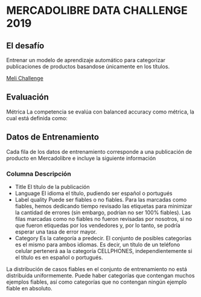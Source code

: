 # MERCADOLIBRE DATA CHALLENGE 2019

## El desafío

Entrenar un modelo de aprendizaje automático para categorizar
publicaciones de productos basandose únicamente en los títulos.


[Meli Challenge](https://ml-challenge.mercadolibre.com)

## Evaluación

Métrica
La competencia se evalúa con balanced accuracy como métrica, la cual está definida como:



## Datos de Entrenamiento
Cada fila de los datos de entrenamiento corresponde a una publicación de producto en Mercadolibre e incluye la siguiente información

### Columna	Descripción

*	Title	El título de la publicación
*	Language	El idioma el título, pudiendo ser español o portugués
*	Label quality	Puede ser fiables o no fiables. Para las marcadas como fiables, hemos dedicando tiempo revisado las etiquetas para minimizar la cantidad de errores (sin embargo, podrían no ser 100% fiables). Las filas marcadas como no fiables no fueron revisadas por nosotros, si no que fueron etiquedas por los vendedores y, por lo tanto, se podría esperar una tasa de error mayor.
*	Category	Es la categoría a predecir. El conjunto de posibles categorías es el mismo para ambos idiomas. Es decir, un título de un teléfono celular pertenerá aa la categoría CELLPHONES, independientemente si el título es en español o portugués.

La distribución de casos fiables en el conjunto de entrenamiento no está distribuida uniformemente. Puede haber categorías que contengan muchos ejemplos fiables, así como categorías que no contengan ningún ejemplo fiable en absoluto.